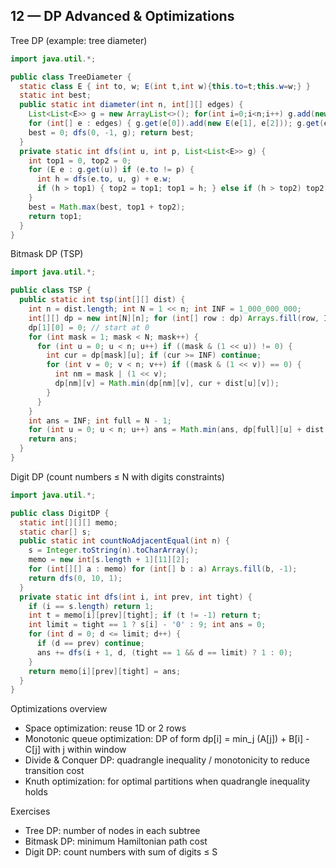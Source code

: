 ## 12 — DP Advanced & Optimizations

Tree DP (example: tree diameter)
```java
import java.util.*;

public class TreeDiameter {
  static class E { int to, w; E(int t,int w){this.to=t;this.w=w;} }
  static int best;
  public static int diameter(int n, int[][] edges) {
    List<List<E>> g = new ArrayList<>(); for(int i=0;i<n;i++) g.add(new ArrayList<>());
    for (int[] e : edges) { g.get(e[0]).add(new E(e[1], e[2])); g.get(e[1]).add(new E(e[0], e[2])); }
    best = 0; dfs(0, -1, g); return best;
  }
  private static int dfs(int u, int p, List<List<E>> g) {
    int top1 = 0, top2 = 0;
    for (E e : g.get(u)) if (e.to != p) {
      int h = dfs(e.to, u, g) + e.w;
      if (h > top1) { top2 = top1; top1 = h; } else if (h > top2) top2 = h;
    }
    best = Math.max(best, top1 + top2);
    return top1;
  }
}
```

Bitmask DP (TSP)
```java
import java.util.*;

public class TSP {
  public static int tsp(int[][] dist) {
    int n = dist.length; int N = 1 << n; int INF = 1_000_000_000;
    int[][] dp = new int[N][n]; for (int[] row : dp) Arrays.fill(row, INF);
    dp[1][0] = 0; // start at 0
    for (int mask = 1; mask < N; mask++) {
      for (int u = 0; u < n; u++) if ((mask & (1 << u)) != 0) {
        int cur = dp[mask][u]; if (cur >= INF) continue;
        for (int v = 0; v < n; v++) if ((mask & (1 << v)) == 0) {
          int nm = mask | (1 << v);
          dp[nm][v] = Math.min(dp[nm][v], cur + dist[u][v]);
        }
      }
    }
    int ans = INF; int full = N - 1;
    for (int u = 0; u < n; u++) ans = Math.min(ans, dp[full][u] + dist[u][0]);
    return ans;
  }
}
```

Digit DP (count numbers ≤ N with digits constraints)
```java
import java.util.*;

public class DigitDP {
  static int[][][] memo;
  static char[] s;
  public static int countNoAdjacentEqual(int n) {
    s = Integer.toString(n).toCharArray();
    memo = new int[s.length + 1][11][2];
    for (int[][] a : memo) for (int[] b : a) Arrays.fill(b, -1);
    return dfs(0, 10, 1);
  }
  private static int dfs(int i, int prev, int tight) {
    if (i == s.length) return 1;
    int t = memo[i][prev][tight]; if (t != -1) return t;
    int limit = tight == 1 ? s[i] - '0' : 9; int ans = 0;
    for (int d = 0; d <= limit; d++) {
      if (d == prev) continue;
      ans += dfs(i + 1, d, (tight == 1 && d == limit) ? 1 : 0);
    }
    return memo[i][prev][tight] = ans;
  }
}
```

Optimizations overview
- Space optimization: reuse 1D or 2 rows
- Monotonic queue optimization: DP of form dp[i] = min_j (A[j]) + B[i] - C[j] with j within window
- Divide & Conquer DP: quadrangle inequality / monotonicity to reduce transition cost
- Knuth optimization: for optimal partitions when quadrangle inequality holds

Exercises
- Tree DP: number of nodes in each subtree
- Bitmask DP: minimum Hamiltonian path cost
- Digit DP: count numbers with sum of digits ≤ S


